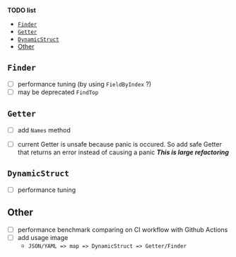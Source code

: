 __TODO list__

<!-- TOC depthFrom:1 -->

- [`Finder`](#finder)
- [`Getter`](#getter)
- [`DynamicStruct`](#dynamicstruct)
- [Other](#other)

<!-- /TOC -->

## `Finder`
- [ ] performance tuning (by using `FieldByIndex` ?)
- [ ] may be deprecated `FindTop`

## `Getter`
- [ ] add `Names` method
- [ ] current Getter is unsafe because panic is occured. So add safe Getter that returns an error instead of causing a panic ___This is large refactoring___


## `DynamicStruct`
- [ ]  performance tuning

## Other
- [ ] performance benchmark comparing on CI workflow with Github Actions
- [ ] add usage image
  - `JSON/YAML => map => DynamicStruct => Getter/Finder`
